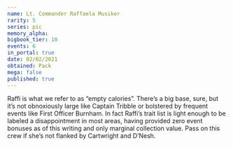 ```yaml
---
name: Lt. Commander Raffaela Musiker
rarity: 5
series: pic
memory_alpha:
bigbook_tier: 10
events: 6
in_portal: true
date: 02/02/2021
obtained: Pack
mega: false
published: true
---
```


Raffi is what we refer to as “empty calories”. There’s a big base, sure, but it’s not obnoxiously large like Captain Tribble or bolstered by frequent events like First Officer Burnham. In fact Raffi’s trait list is light enough to be labeled a disappointment in most areas, having provided zero event bonuses as of this writing and only marginal collection value. Pass on this crew if she’s not flanked by Cartwright and D’Nesh.
